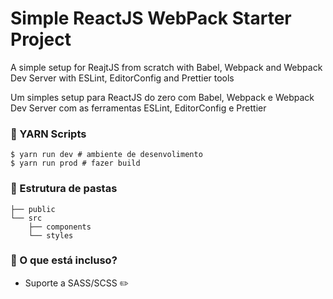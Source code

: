 # Simple ReactJS WebPack Starter Project

A simple setup for ReajtJS from scratch with Babel, Webpack and Webpack Dev Server with ESLint, EditorConfig and Prettier tools

Um simples setup para ReactJS do zero com Babel, Webpack e Webpack Dev Server com as ferramentas ESLint, EditorConfig e Prettier

### :pencil: YARN Scripts

```shell
$ yarn run dev # ambiente de desenvolimento
$ yarn run prod # fazer build
```

### :triangular_ruler: Estrutura de pastas

```
├── public
└── src
    ├── components
    └── styles
```

### :triangular_ruler: O que está incluso?

- Suporte a SASS/SCSS :pencil2:
